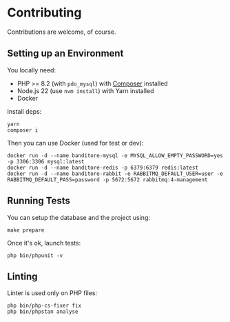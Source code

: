 # Contributing

Contributions are welcome, of course.

## Setting up an Environment

You locally need:

 - PHP >= 8.2 (with `pdo_mysql`) with [Composer](https://getcomposer.org/) installed
 - Node.js 22 (use `nvm install`) with Yarn installed
 - Docker

Install deps:

```
yarn
composer i
```

Then you can use Docker (used for test or dev):

```
docker run -d --name banditore-mysql -e MYSQL_ALLOW_EMPTY_PASSWORD=yes -p 3306:3306 mysql:latest
docker run -d --name banditore-redis -p 6379:6379 redis:latest
docker run -d --name banditore-rabbit -e RABBITMQ_DEFAULT_USER=user -e RABBITMQ_DEFAULT_PASS=password -p 5672:5672 rabbitmq:4-management
```

## Running Tests

You can setup the database and the project using:

```
make prepare
```

Once it's ok, launch tests:

```
php bin/phpunit -v
```

## Linting

Linter is used only on PHP files:

```
php bin/php-cs-fixer fix
php bin/phpstan analyse
```
